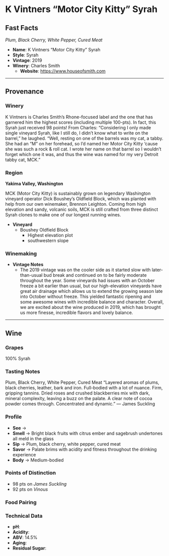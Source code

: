 # K Vintners “Motor City Kitty” Syrah
## Fast Facts
*Plum, Black Cherry, White Pepper, Cured Meat*
 - **Name**: K Vintners “Motor City Kitty” Syrah
 - **Style**: Syrah
 - **Vintage**: 2019
 - **Winery**: Charles Smith
     - **Website**: https://www.houseofsmith.com
- - - -

## Provenance
### Winery
K Vintners is Charles Smith’s Rhone-focused label and the one that has garnered him the highest scores (including multiple 100-pts). In fact, this Syrah just received 98 points! From Charles: “Considering I only made single vineyard Syrah, like I still do, I didn’t know what to write on the barrel,” he laughed. “Well, resting on one of the barrels was my cat, a tabby. She had an “M” on her forehead, so I’d named her Motor City Kitty ‘cause she was such a rock & roll cat. I wrote her name on that barrel so I wouldn’t forget which one it was, and thus the wine was named for my very Detroit tabby cat, MCK.”

### Region
**Yakima Valley, Washington**

MCK (Motor City Kitty) is sustainably grown on legendary Washington vineyard operator Dick Boushey’s Oldfield Block, which was planted with help from our own winemaker, Brennon Leighton. Coming from high elevation and sandy, volcanic soils, MCK is still crafted from three distinct Syrah clones to make one of our longest running wines.
 - **Vineyard**
	- Boushey Oldfield Block
		- Highest elevation plot
		- southwestern slope

### Winemaking 
 - **Vintage Notes**
	- The 2019 vintage was on the cooler side as it started slow with later-than-usual bud break and continued on to be fairly moderate throughout the year. Some vineyards had issues with an October freeze a bit earlier than usual, but our high-elevation vineyards have great air drainage which allows us to extend the growing season late into October without freeze. This yielded fantastic ripening and some awesome wines with incredible balance and character. Overall, we are excited about the wine produced in 2019, which has brought us more finesse, incredible flavors and lovely balance.
- - - -

## Wine
### Grapes
100% Syrah

### Tasting Notes
Plum, Black Cherry, White Pepper, Cured Meat
“Layered aromas of plums, black cherries, leather, bark and iron. Full-bodied with a lot of nuance. Firm, gripping tannins. Dried roses and crushed blackberries mix with dark, mineral complexity, leaving a buzz on the palate. A clear note of cocoa powder comes through. Concentrated and dynamic.” — James Suckling

### Profile
 - **See** →  
 - **Smell** → Bright black fruits with citrus ember and sagebrush undertones all meld in the glass 
 - **Sip** → Plum, black cherry, white pepper, cured meat
 - **Savor** → Palate brims with acidity and fitness throughout the drinking experience
 - **Body** → Medium-bodied

### Points of Distinction
 - 98 pts on *James Suckling*
 - 92 pts on *Vinous*

### Food Pairing

### Technical Data
 - **pH**: 
 - **Acidity**: 
 - **ABV**: 14.5%
 - **Aging**: 
 - **Residual Sugar**: 
